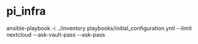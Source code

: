 # pi_infra

ansible-playbook -i ../inventory playbooks/initial_configuration.yml --limit nextcloud --ask-vault-pass --ask-pass